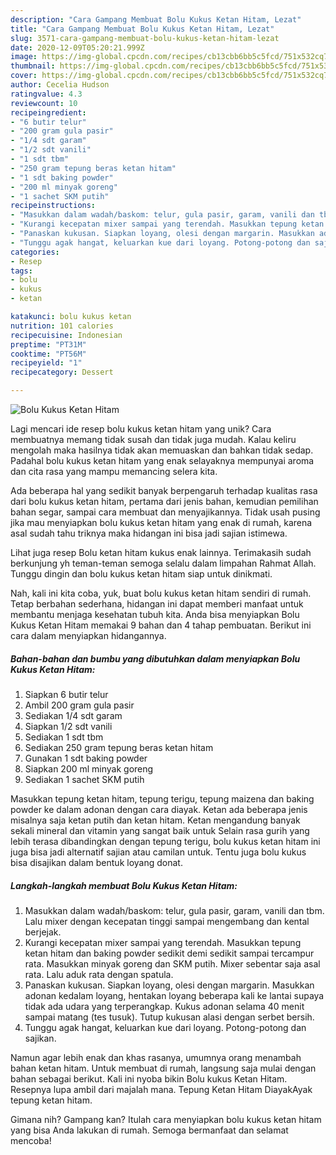 ```yaml
---
description: "Cara Gampang Membuat Bolu Kukus Ketan Hitam, Lezat"
title: "Cara Gampang Membuat Bolu Kukus Ketan Hitam, Lezat"
slug: 3571-cara-gampang-membuat-bolu-kukus-ketan-hitam-lezat
date: 2020-12-09T05:20:21.999Z
image: https://img-global.cpcdn.com/recipes/cb13cbb6bb5c5fcd/751x532cq70/bolu-kukus-ketan-hitam-foto-resep-utama.jpg
thumbnail: https://img-global.cpcdn.com/recipes/cb13cbb6bb5c5fcd/751x532cq70/bolu-kukus-ketan-hitam-foto-resep-utama.jpg
cover: https://img-global.cpcdn.com/recipes/cb13cbb6bb5c5fcd/751x532cq70/bolu-kukus-ketan-hitam-foto-resep-utama.jpg
author: Cecelia Hudson
ratingvalue: 4.3
reviewcount: 10
recipeingredient:
- "6 butir telur"
- "200 gram gula pasir"
- "1/4 sdt garam"
- "1/2 sdt vanili"
- "1 sdt tbm"
- "250 gram tepung beras ketan hitam"
- "1 sdt baking powder"
- "200 ml minyak goreng"
- "1 sachet SKM putih"
recipeinstructions:
- "Masukkan dalam wadah/baskom: telur, gula pasir, garam, vanili dan tbm. Lalu mixer dengan kecepatan tinggi sampai mengembang dan kental berjejak."
- "Kurangi kecepatan mixer sampai yang terendah. Masukkan tepung ketan hitam dan baking powder sedikit demi sedikit sampai tercampur rata. Masukkan minyak goreng dan SKM putih. Mixer sebentar saja asal rata. Lalu aduk rata dengan spatula."
- "Panaskan kukusan. Siapkan loyang, olesi dengan margarin. Masukkan adonan kedalam loyang, hentakan loyang beberapa kali ke lantai supaya tidak ada udara yang terperangkap. Kukus adonan selama 40 menit sampai matang (tes tusuk). Tutup kukusan alasi dengan serbet bersih."
- "Tunggu agak hangat, keluarkan kue dari loyang. Potong-potong dan sajikan."
categories:
- Resep
tags:
- bolu
- kukus
- ketan

katakunci: bolu kukus ketan 
nutrition: 101 calories
recipecuisine: Indonesian
preptime: "PT31M"
cooktime: "PT56M"
recipeyield: "1"
recipecategory: Dessert

---
```



![Bolu Kukus Ketan Hitam](https://img-global.cpcdn.com/recipes/cb13cbb6bb5c5fcd/751x532cq70/bolu-kukus-ketan-hitam-foto-resep-utama.jpg)

Lagi mencari ide resep bolu kukus ketan hitam yang unik? Cara membuatnya memang tidak susah dan tidak juga mudah. Kalau keliru mengolah maka hasilnya tidak akan memuaskan dan bahkan tidak sedap. Padahal bolu kukus ketan hitam yang enak selayaknya mempunyai aroma dan cita rasa yang mampu memancing selera kita.

Ada beberapa hal yang sedikit banyak berpengaruh terhadap kualitas rasa dari bolu kukus ketan hitam, pertama dari jenis bahan, kemudian pemilihan bahan segar, sampai cara membuat dan menyajikannya. Tidak usah pusing jika mau menyiapkan bolu kukus ketan hitam yang enak di rumah, karena asal sudah tahu triknya maka hidangan ini bisa jadi sajian istimewa.

Lihat juga resep Bolu ketan hitam kukus enak lainnya. Terimakasih sudah berkunjung yh teman-teman semoga selalu dalam limpahan Rahmat Allah. Tunggu dingin dan bolu kukus ketan hitam siap untuk dinikmati.


Nah, kali ini kita coba, yuk, buat bolu kukus ketan hitam sendiri di rumah. Tetap berbahan sederhana, hidangan ini dapat memberi manfaat untuk membantu menjaga kesehatan tubuh kita. Anda bisa menyiapkan Bolu Kukus Ketan Hitam memakai 9 bahan dan 4 tahap pembuatan. Berikut ini cara dalam menyiapkan hidangannya.

<!--inarticleads1-->

##### Bahan-bahan dan bumbu yang dibutuhkan dalam menyiapkan Bolu Kukus Ketan Hitam:

1. Siapkan 6 butir telur
1. Ambil 200 gram gula pasir
1. Sediakan 1/4 sdt garam
1. Siapkan 1/2 sdt vanili
1. Sediakan 1 sdt tbm
1. Sediakan 250 gram tepung beras ketan hitam
1. Gunakan 1 sdt baking powder
1. Siapkan 200 ml minyak goreng
1. Sediakan 1 sachet SKM putih


Masukkan tepung ketan hitam, tepung terigu, tepung maizena dan baking powder ke dalam adonan dengan cara diayak. Ketan ada beberapa jenis misalnya saja ketan putih dan ketan hitam. Ketan mengandung banyak sekali mineral dan vitamin yang sangat baik untuk Selain rasa gurih yang lebih terasa dibandingkan dengan tepung terigu, bolu kukus ketan hitam ini juga bisa jadi alternatif sajian atau camilan untuk. Tentu juga bolu kukus bisa disajikan dalam bentuk loyang donat. 

<!--inarticleads2-->

##### Langkah-langkah membuat Bolu Kukus Ketan Hitam:

1. Masukkan dalam wadah/baskom: telur, gula pasir, garam, vanili dan tbm. Lalu mixer dengan kecepatan tinggi sampai mengembang dan kental berjejak.
1. Kurangi kecepatan mixer sampai yang terendah. Masukkan tepung ketan hitam dan baking powder sedikit demi sedikit sampai tercampur rata. Masukkan minyak goreng dan SKM putih. Mixer sebentar saja asal rata. Lalu aduk rata dengan spatula.
1. Panaskan kukusan. Siapkan loyang, olesi dengan margarin. Masukkan adonan kedalam loyang, hentakan loyang beberapa kali ke lantai supaya tidak ada udara yang terperangkap. Kukus adonan selama 40 menit sampai matang (tes tusuk). Tutup kukusan alasi dengan serbet bersih.
1. Tunggu agak hangat, keluarkan kue dari loyang. Potong-potong dan sajikan.


Namun agar lebih enak dan khas rasanya, umumnya orang menambah bahan ketan hitam. Untuk membuat di rumah, langsung saja mulai dengan bahan sebagai berikut. Kali ini nyoba bikin Bolu kukus Ketan Hitam. Resepnya lupa ambil dari majalah mana. Tepung Ketan Hitam DiayakAyak tepung ketan hitam. 

Gimana nih? Gampang kan? Itulah cara menyiapkan bolu kukus ketan hitam yang bisa Anda lakukan di rumah. Semoga bermanfaat dan selamat mencoba!
